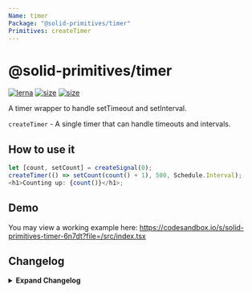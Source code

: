```yaml
---
Name: timer
Package: "@solid-primitives/timer"
Primitives: createTimer
---
```


# @solid-primitives/timer

[![lerna](https://img.shields.io/badge/maintained%20with-lerna-cc00ff.svg)](https://lerna.js.org/)
[![size](https://img.shields.io/bundlephobia/minzip/@solid-primitives/timer)](https://bundlephobia.com/package/@solid-primitives/timer)
[![size](https://img.shields.io/npm/v/@solid-primitives/timer)](https://www.npmjs.com/package/@solid-primitives/timer)

A timer wrapper to handle setTimeout and setInterval.

`createTimer` - A single timer that can handle timeouts and intervals.

## How to use it

```ts
let [count, setCount] = createSignal(0);
createTimer(() => setCount(count() + 1), 500, Schedule.Interval);
<h1>Counting up: {count()}</h1>;
```

## Demo

You may view a working example here: https://codesandbox.io/s/solid-primitives-timer-6n7dt?file=/src/index.tsx

## Changelog

<details>
<summary><b>Expand Changelog</b></summary>

0.0.100

First commit of the timer primitive.

0.0.107

Patched an issue with clear on clean-up.

</details>

